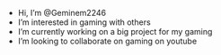 - Hi, I’m @Geminem2246
- I’m interested in gaming with others
- I’m currently working on a big project for my gaming
- I’m looking to collaborate on gaming on youtube
<!---
Geminem2246/Geminem2246 is a ✨ special ✨ repository because its `README.md` (this file) appears on your GitHub profile.
You can click the Preview link to take a look at your changes.
--->
